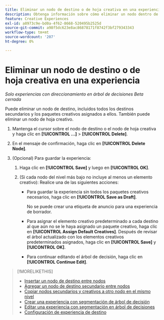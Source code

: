 ```yaml
---
title: Eliminar un nodo de destino o de hoja creativa en una experiencia
description: Obtenga información sobre cómo eliminar un nodo dentro de una experiencia.
feature: Creative Experiences
exl-id: a8973c9e-bd0a-4f62-8668-520495b2525d
source-git-commit: a98f5dc623e8ac86878171f8742f3bf279343343
workflow-type: tm+mt
source-wordcount: '207'
ht-degree: 0%

---
```


# Eliminar un nodo de destino o de hoja creativa en una experiencia

*Solo experiencias con direccionamiento en árbol de decisiones*
*Beta cerrada*

Puede eliminar un nodo de destino, incluidos todos los destinos secundarios y los paquetes creativos asignados a ellos. También puede eliminar un nodo de hoja creativo.

<!-- 1. [ways to get to the decision tree] -->

1. Mantenga el cursor sobre el nodo de destino o el nodo de hoja creativa y haga clic en **[!UICONTROL ...]** > **[!UICONTROL Delete]**.

1. En el mensaje de confirmación, haga clic en **[!UICONTROL Delete Node]**.

1. (Opcional) Para guardar la experiencia:

   1. Haga clic en **[!UICONTROL Save]** y luego en **[!UICONTROL OK]**.

   1. (Si cada nodo del nivel más bajo no incluye al menos un elemento creativo): Realice una de las siguientes acciones:

      * Para guardar la experiencia sin todos los paquetes creativos necesarios, haga clic en **[!UICONTROL Save as Draft]**.

        No se puede crear una etiqueta de anuncio para una experiencia de borrador.

      * Para asignar el elemento creativo predeterminado a cada destino al que aún no se le haya asignado un paquete creativo, haga clic en **[!UICONTROL Assign Default Creatives]**. Después de revisar el árbol actualizado con los elementos creativos predeterminados asignados, haga clic en **[!UICONTROL Save]** y **[!UICONTROL OK]**.

      * Para continuar editando el árbol de decisión, haga clic en **[!UICONTROL Continue Edit]**.

>[!MORELIKETHIS]
>
>* [Insertar un nodo de destino entre nodos](experience-target-node-add-inner.md)
>* [Agregar un nodo de destino secundario entre nodos](experience-target-node-add-sibling.md)
>* [Copiar nodos secundarios y creativos a otro nodo en el mismo nivel](experience-target-node-copy.md)
>* [Crear una experiencia con segmentación de árbol de decisión](experience-create-targeting.md)
>* [Editar una experiencia con segmentación en árbol de decisiones](experience-edit-targeting.md)
>* [Configuración de experiencia de destino](experience-settings-targeting.md)
